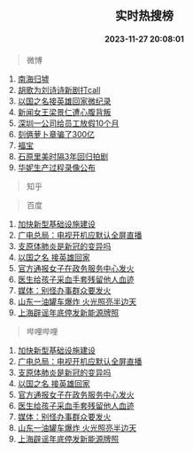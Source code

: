 <div align="center"><h2>实时热搜榜</h2><h4>2023-11-27 20:08:01</h4></div>

> 微博  

1. [南海归墟](https://s.weibo.com/weibo?q=%E5%8D%97%E6%B5%B7%E5%BD%92%E5%A2%9F&t=31&band_rank=1&Refer=top)<br />
2. [胡歌为刘诗诗新剧打call](https://s.weibo.com/weibo?q=%23%E8%83%A1%E6%AD%8C%E4%B8%BA%E5%88%98%E8%AF%97%E8%AF%97%E6%96%B0%E5%89%A7%E6%89%93call%23&t=31&band_rank=2&Refer=top)<br />
3. [以国之名接英雄回家微纪录](https://s.weibo.com/weibo?q=%23%E4%BB%A5%E5%9B%BD%E4%B9%8B%E5%90%8D%E6%8E%A5%E8%8B%B1%E9%9B%84%E5%9B%9E%E5%AE%B6%E5%BE%AE%E7%BA%AA%E5%BD%95%23&t=31&band_rank=3&Refer=top)<br />
4. [新闻女王梁景仁遭心腹背叛](https://s.weibo.com/weibo?q=%23%E6%96%B0%E9%97%BB%E5%A5%B3%E7%8E%8B%E6%A2%81%E6%99%AF%E4%BB%81%E9%81%AD%E5%BF%83%E8%85%B9%E8%83%8C%E5%8F%9B%23&t=31&band_rank=4&Refer=top)<br />
5. [深圳一公司给员工放假10个月](https://s.weibo.com/weibo?q=%23%E6%B7%B1%E5%9C%B3%E4%B8%80%E5%85%AC%E5%8F%B8%E7%BB%99%E5%91%98%E5%B7%A5%E6%94%BE%E5%81%8710%E4%B8%AA%E6%9C%88%23&t=31&band_rank=5&Refer=top)<br />
6. [刻俩萝卜章骗了300亿](https://s.weibo.com/weibo?q=%23%E5%88%BB%E4%BF%A9%E8%90%9D%E5%8D%9C%E7%AB%A0%E9%AA%97%E4%BA%86300%E4%BA%BF%23&t=31&band_rank=6&Refer=top)<br />
7. [福宝](https://s.weibo.com/weibo?q=%E7%A6%8F%E5%AE%9D&t=31&band_rank=7&Refer=top)<br />
8. [石原里美时隔3年回归拍剧](https://s.weibo.com/weibo?q=%23%E7%9F%B3%E5%8E%9F%E9%87%8C%E7%BE%8E%E6%97%B6%E9%9A%943%E5%B9%B4%E5%9B%9E%E5%BD%92%E6%8B%8D%E5%89%A7%23&t=31&band_rank=8&Refer=top)<br />
9. [华妮生产过程录像公布](https://s.weibo.com/weibo?q=%23%E5%8D%8E%E5%A6%AE%E7%94%9F%E4%BA%A7%E8%BF%87%E7%A8%8B%E5%BD%95%E5%83%8F%E5%85%AC%E5%B8%83%23&t=31&band_rank=9&Refer=top)<br />

> 知乎  


> 百度  

1. [加快新型基础设施建设](https://www.baidu.com/s?wd=%E5%8A%A0%E5%BF%AB%E6%96%B0%E5%9E%8B%E5%9F%BA%E7%A1%80%E8%AE%BE%E6%96%BD%E5%BB%BA%E8%AE%BE&sa=fyb_news&rsv_dl=fyb_news)<br />
2. [广电总局：电视开机应默认全屏直播](https://www.baidu.com/s?wd=%E5%B9%BF%E7%94%B5%E6%80%BB%E5%B1%80%EF%BC%9A%E7%94%B5%E8%A7%86%E5%BC%80%E6%9C%BA%E5%BA%94%E9%BB%98%E8%AE%A4%E5%85%A8%E5%B1%8F%E7%9B%B4%E6%92%AD&sa=fyb_news&rsv_dl=fyb_news)<br />
3. [支原体肺炎是新冠的变异吗](https://www.baidu.com/s?wd=%E6%94%AF%E5%8E%9F%E4%BD%93%E8%82%BA%E7%82%8E%E6%98%AF%E6%96%B0%E5%86%A0%E7%9A%84%E5%8F%98%E5%BC%82%E5%90%97&sa=fyb_news&rsv_dl=fyb_news)<br />
4. [以国之名 接英雄回家](https://www.baidu.com/s?wd=%E4%BB%A5%E5%9B%BD%E4%B9%8B%E5%90%8D+%E6%8E%A5%E8%8B%B1%E9%9B%84%E5%9B%9E%E5%AE%B6&sa=fyb_news&rsv_dl=fyb_news)<br />
5. [官方通报女子在政务服务中心发火](https://www.baidu.com/s?wd=%E5%AE%98%E6%96%B9%E9%80%9A%E6%8A%A5%E5%A5%B3%E5%AD%90%E5%9C%A8%E6%94%BF%E5%8A%A1%E6%9C%8D%E5%8A%A1%E4%B8%AD%E5%BF%83%E5%8F%91%E7%81%AB&sa=fyb_news&rsv_dl=fyb_news)<br />
6. [医生给孩子采血手套残留他人血迹](https://www.baidu.com/s?wd=%E5%8C%BB%E7%94%9F%E7%BB%99%E5%AD%A9%E5%AD%90%E9%87%87%E8%A1%80%E6%89%8B%E5%A5%97%E6%AE%8B%E7%95%99%E4%BB%96%E4%BA%BA%E8%A1%80%E8%BF%B9&sa=fyb_news&rsv_dl=fyb_news)<br />
7. [媒体：别怪办事群众要发火](https://www.baidu.com/s?wd=%E5%AA%92%E4%BD%93%EF%BC%9A%E5%88%AB%E6%80%AA%E5%8A%9E%E4%BA%8B%E7%BE%A4%E4%BC%97%E8%A6%81%E5%8F%91%E7%81%AB&sa=fyb_news&rsv_dl=fyb_news)<br />
8. [山东一油罐车爆炸 火光照亮半边天](https://www.baidu.com/s?wd=%E5%B1%B1%E4%B8%9C%E4%B8%80%E6%B2%B9%E7%BD%90%E8%BD%A6%E7%88%86%E7%82%B8+%E7%81%AB%E5%85%89%E7%85%A7%E4%BA%AE%E5%8D%8A%E8%BE%B9%E5%A4%A9&sa=fyb_news&rsv_dl=fyb_news)<br />
9. [上海辟谣年底停发新能源牌照](https://www.baidu.com/s?wd=%E4%B8%8A%E6%B5%B7%E8%BE%9F%E8%B0%A3%E5%B9%B4%E5%BA%95%E5%81%9C%E5%8F%91%E6%96%B0%E8%83%BD%E6%BA%90%E7%89%8C%E7%85%A7&sa=fyb_news&rsv_dl=fyb_news)<br />

> 哔哩哔哩  

1. [加快新型基础设施建设](https://www.baidu.com/s?wd=%E5%8A%A0%E5%BF%AB%E6%96%B0%E5%9E%8B%E5%9F%BA%E7%A1%80%E8%AE%BE%E6%96%BD%E5%BB%BA%E8%AE%BE&sa=fyb_news&rsv_dl=fyb_news)<br />
2. [广电总局：电视开机应默认全屏直播](https://www.baidu.com/s?wd=%E5%B9%BF%E7%94%B5%E6%80%BB%E5%B1%80%EF%BC%9A%E7%94%B5%E8%A7%86%E5%BC%80%E6%9C%BA%E5%BA%94%E9%BB%98%E8%AE%A4%E5%85%A8%E5%B1%8F%E7%9B%B4%E6%92%AD&sa=fyb_news&rsv_dl=fyb_news)<br />
3. [支原体肺炎是新冠的变异吗](https://www.baidu.com/s?wd=%E6%94%AF%E5%8E%9F%E4%BD%93%E8%82%BA%E7%82%8E%E6%98%AF%E6%96%B0%E5%86%A0%E7%9A%84%E5%8F%98%E5%BC%82%E5%90%97&sa=fyb_news&rsv_dl=fyb_news)<br />
4. [以国之名 接英雄回家](https://www.baidu.com/s?wd=%E4%BB%A5%E5%9B%BD%E4%B9%8B%E5%90%8D+%E6%8E%A5%E8%8B%B1%E9%9B%84%E5%9B%9E%E5%AE%B6&sa=fyb_news&rsv_dl=fyb_news)<br />
5. [官方通报女子在政务服务中心发火](https://www.baidu.com/s?wd=%E5%AE%98%E6%96%B9%E9%80%9A%E6%8A%A5%E5%A5%B3%E5%AD%90%E5%9C%A8%E6%94%BF%E5%8A%A1%E6%9C%8D%E5%8A%A1%E4%B8%AD%E5%BF%83%E5%8F%91%E7%81%AB&sa=fyb_news&rsv_dl=fyb_news)<br />
6. [医生给孩子采血手套残留他人血迹](https://www.baidu.com/s?wd=%E5%8C%BB%E7%94%9F%E7%BB%99%E5%AD%A9%E5%AD%90%E9%87%87%E8%A1%80%E6%89%8B%E5%A5%97%E6%AE%8B%E7%95%99%E4%BB%96%E4%BA%BA%E8%A1%80%E8%BF%B9&sa=fyb_news&rsv_dl=fyb_news)<br />
7. [媒体：别怪办事群众要发火](https://www.baidu.com/s?wd=%E5%AA%92%E4%BD%93%EF%BC%9A%E5%88%AB%E6%80%AA%E5%8A%9E%E4%BA%8B%E7%BE%A4%E4%BC%97%E8%A6%81%E5%8F%91%E7%81%AB&sa=fyb_news&rsv_dl=fyb_news)<br />
8. [山东一油罐车爆炸 火光照亮半边天](https://www.baidu.com/s?wd=%E5%B1%B1%E4%B8%9C%E4%B8%80%E6%B2%B9%E7%BD%90%E8%BD%A6%E7%88%86%E7%82%B8+%E7%81%AB%E5%85%89%E7%85%A7%E4%BA%AE%E5%8D%8A%E8%BE%B9%E5%A4%A9&sa=fyb_news&rsv_dl=fyb_news)<br />
9. [上海辟谣年底停发新能源牌照](https://www.baidu.com/s?wd=%E4%B8%8A%E6%B5%B7%E8%BE%9F%E8%B0%A3%E5%B9%B4%E5%BA%95%E5%81%9C%E5%8F%91%E6%96%B0%E8%83%BD%E6%BA%90%E7%89%8C%E7%85%A7&sa=fyb_news&rsv_dl=fyb_news)<br />
